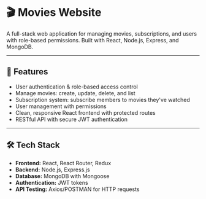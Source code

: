 # 🎬 Movies Website

A full-stack web application for managing movies, subscriptions, and users with role-based permissions. Built with React, Node.js, Express, and MongoDB.

---

## 🚀 Features

- User authentication & role-based access control
- Manage movies: create, update, delete, and list
- Subscription system: subscribe members to movies they've watched
- User management with permissions
- Clean, responsive React frontend with protected routes
- RESTful API with secure JWT authentication

---

## 🛠️ Tech Stack

- **Frontend:** React, React Router, Redux  
- **Backend:** Node.js, Express.js  
- **Database:** MongoDB with Mongoose  
- **Authentication:** JWT tokens  
- **API Testing:** Axios/POSTMAN for HTTP requests 
